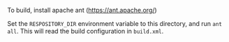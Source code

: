 To build, install apache ant (https://ant.apache.org/)

Set the `RESPOSITORY_DIR` environment variable to this directory, and run `ant all`.
This will read the build configuration in `build.xml`.
